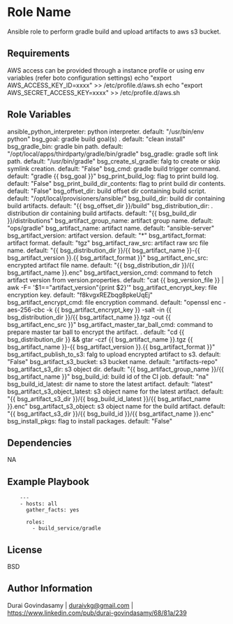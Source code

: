 Role Name
=========

Ansible role to perform gradle build and upload artifacts to aws s3 bucket.

Requirements
------------

AWS access can be provided through a instance profile or using env variables (refer boto configuration settings)
echo "export AWS_ACCESS_KEY_ID=xxxx" >> /etc/profile.d/aws.sh
echo "export AWS_SECRET_ACCESS_KEY=xxxx" >> /etc/profile.d/aws.sh

Role Variables
--------------

ansible_python_interpreter:  python interpreter. default: "/usr/bin/env python"
bsg_goal: gradle build goal(s) . default: "clean install"
bsg_gradle_bin: gradle bin path. default: "/opt/local/apps/thirdparty/gradle/bin/gradle"
bsg_gradle: gradle soft link path. default: "/usr/bin/gradle"
bsg_create_sl_gradle: falg to create or skip symlink creation. default: "False"
bsg_cmd: gradle build trigger command. default: "gradle {{ bsg_goal }}"
bsg_print_build_log: flag to print build log. default: "False"
bsg_print_build_dir_contents: flag to print build dir contents. default: "False"
bsg_offset_dir: build offset dir containing build script. default: "/opt/local/provisioners/ansible/"
bsg_build_dir: build dir containing build artifacts. default: "{{ bsg_offset_dir }}/build"
bsg_distribution_dir: . distribution dir containing build artifacts. default: "{{ bsg_build_dir }}/distributions"
bsg_artifact_group_name: artifact group name. default: "ops/gradle"
bsg_artifact_name: artifact name. default: "ansible-server"
bsg_artifact_version: artifact version. default: "*"
bsg_artifact_format: artifact format. default: "tgz"
bsg_artifact_raw_src: artifact raw src file name. default: "{{ bsg_distribution_dir }}/{{ bsg_artifact_name }}-{{ bsg_artifact_version }}.{{ bsg_artifact_format }}"
bsg_artifact_enc_src: encrypted artifact file name. default: "{{ bsg_distribution_dir }}/{{ bsg_artifact_name }}.enc"
bsg_artifact_version_cmd: command to fetch artifact version from version.properties. default: "cat {{ bsg_version_file }} | awk -F= '$1==\"artifact_version\"{print $2}'"
bsg_artifact_encrypt_key: file encryption key. default: "f8kvgxREZbqg8pkeUqEj"
bsg_artifact_encrypt_cmd: file encryption command. default: "openssl enc -aes-256-cbc -k {{ bsg_artifact_encrypt_key }} -salt -in {{ bsg_distribution_dir }}/{{ bsg_artifact_name }}.tgz -out {{ bsg_artifact_enc_src }}"
bsg_artifact_master_tar_ball_cmd: command to prepare master tar ball to encrypt the artifact. . default: "cd {{ bsg_distribution_dir }} && gtar -czf {{ bsg_artifact_name }}.tgz {{ bsg_artifact_name }}-{{ bsg_artifact_version }}.{{ bsg_artifact_format }}"
bsg_artifact_publish_to_s3: falg to upload encrypted artifact to s3. default: "False"
bsg_artifact_s3_bucket: s3 bucket name. default: "artifacts-repo"
bsg_artifact_s3_dir: s3 object dir. default:  "{{ bsg_artifact_group_name }}/{{ bsg_artifact_name }}"
bsg_build_id: build id of the CI job. default: "na"
bsg_build_id_latest: dir name to store the latest artifact. default: "latest"
bsg_artifact_s3_object_latest:  s3 object name for the latest artifact. default: "{{ bsg_artifact_s3_dir }}/{{ bsg_build_id_latest }}/{{ bsg_artifact_name }}.enc"
bsg_artifact_s3_object: s3 object name for the build artifact. default:  "{{ bsg_artifact_s3_dir }}/{{ bsg_build_id }}/{{ bsg_artifact_name }}.enc"
bsg_install_pkgs: flag to install packages. default: "False"

Dependencies
------------

NA

Example Playbook
----------------

        ---
        - hosts: all
          gather_facts: yes

          roles:
            - build_service/gradle

License
-------

BSD

Author Information
------------------

Durai Govindasamy | duraivkg@gmail.com | https://www.linkedin.com/pub/durai-govindasamy/68/81a/239
